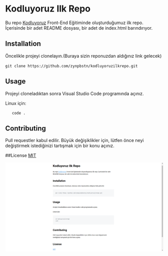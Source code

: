 # Kodluyoruz Ilk Repo
Bu repo [Kodluyoruz](kodluyoruz.org) Front-End Eğitiminde oluşturduğumuz ilk repo. İçerisinde bir adet README dosyası, bir adet de index.html barındırıyor.


## Installation
Öncelikle projeyi clonelayın.(Buraya sizin reponuzdan aldığınız link gelecek) 

` git clone https://github.com/zynpbstn/kodluyoruzilkrepo.git `

## Usage

Projeyi cloneladıktan sonra Visual Studio Code programında açınız.

Linux için:

```cd kodluyoruzilkrepo
   code .
```

## Contributing 
Pull requestler kabul edilir. Büyük değişiklikler için, lütfen önce neyi değiştirmek istediğinizi tartışmak için bir konu açınız.

##License
[MIT](https://github.com/git/git-scm.com/blob/main/MIT-LICENSE.txt)

![](markdown.png)
